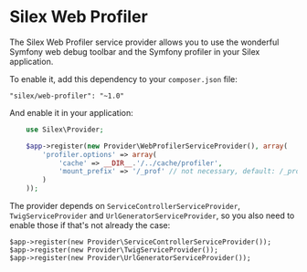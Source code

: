 Silex Web Profiler
==================

The Silex Web Profiler service provider allows you to use the wonderful
Symfony web debug toolbar and the Symfony profiler in your Silex application.

To enable it, add this dependency to your `composer.json` file:

    "silex/web-profiler": "~1.0"

And enable it in your application:

```php
    use Silex\Provider;

    $app->register(new Provider\WebProfilerServiceProvider(), array(
        'profiler.options' => array(
            'cache' => __DIR__.'/../cache/profiler',
            'mount_prefix' => '/_prof' // not necessary, default: /_profiler
        )
    ));
```

The provider depends on `ServiceControllerServiceProvider`,
`TwigServiceProvider` and `UrlGeneratorServiceProvider`, so you also need to
enable those if that's not already the case:

    $app->register(new Provider\ServiceControllerServiceProvider());
    $app->register(new Provider\TwigServiceProvider());
    $app->register(new Provider\UrlGeneratorServiceProvider());
